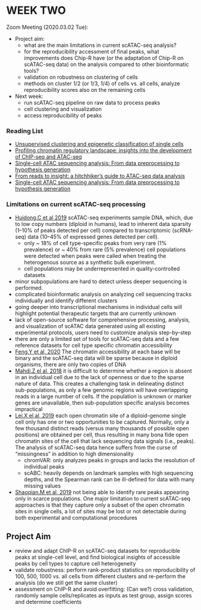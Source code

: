 # WEEK TWO

Zoom Meeting (2020.03.02 Tue): 
- Project aim: 
  - what are the main limitations in current scATAC-seq analysis?
  - for the reproducibility accessment of final peaks, what improvements does Chip-R have (or the adaptation of Chip-R on scATAC-seq data) on the analysis compared to other bioinformatic tools?
  - validation on robustness on clustering of cells
  - methods on cluster 1/2 (or 1/3, 1/4) of cells vs. all cells, analyze reproducibility scores also on the remaining cells
- Next week:
  - run scATAC-seq pipeline on raw data to process peaks
  - cell clustering and visualization
  - access reproducibility of peaks

### Reading List

- [Unsupervised clustering and epigenetic classification of single cells](https://www.nature.com/articles/s41467-018-04629-3)
- [Profiling chromatin regulatory landscape: insights into the development of ChIP-seq and ATAC-seq](https://link.springer.com/article/10.1186/s43556-020-00009-w)
- [Single-cell ATAC sequencing analysis: From data preprocessing to hypothesis generation](https://www.sciencedirect.com/science/article/pii/S2001037020303019?via%3Dihub)
- [From reads to insight: a hitchhiker’s guide to ATAC-seq data analysis](https://genomebiology.biomedcentral.com/articles/10.1186/s13059-020-1929-3)
- [Single-cell ATAC sequencing analysis: From data preprocessing to hypothesis generation](https://www.sciencedirect.com/science/article/pii/S2001037020303019)


### Limitations on current scATAC-seq processing
 - [Huidong.C et al 2019](https://genomebiology.biomedcentral.com/articles/10.1186/s13059-019-1854-5) scATAC-seq experiments sample DNA, which, due to low copy numbers (diploid in humans), lead to inherent data sparsity (1–10% of peaks detected per cell) compared to transcriptomic (scRNA-seq) data (10–45% of expressed genes detected per cell).
    - only ~ 18% of cell type-specific peaks from very rare (1% prevalence) or ~ 40% from rare (5% prevalence) cell populations were detected when peaks were called when treating the heterogenous source as a synthetic bulk experiment.
    - cell populations may be underrepresented in quality-controlled datasets
 - minor subpopulations are hard to detect unless deeper sequencing is performed.
 - complicated bioinformatic analysis on analyzing cell sequencing tracks individually and identify different clusters
 - going deeper into transcriptional mechanisms in individual cells will highlight potential therapeutic targets that are currently unknown
 - lack of open-source software for comprehensive processing, analysis, and visualization of scATAC data generated using all existing experimental protocols, users need to customize analysis step-by-step
 - there are only a limited set of tools for scATAC-seq data and a few reference datasets for cell type specific chromatin accessibility
 - [Feng.Y et al, 2020](https://genomebiology.biomedcentral.com/articles/10.1186/s13059-020-1929-3)  The chromatin accessibility at each base will be binary and the scATAC-seq data will be sparse because in diploid organisms, there are only two copies of DNA
 - [Mahdi.Z el al, 2018](https://www.nature.com/articles/s41467-018-04629-3) it is difficult to determine whether a region is absent in an individual cell due to the lack of openness or due to the sparse nature of data. This creates a challenging task in delineating distinct sub-populations, as only a few genomic regions will have overlapping reads in a large number of cells. If the population is unknown or marker genes are unavailable, then sub-population specific analysis becomes impractical
 - [Lei.X el al, 2019](https://www.nature.com/articles/s41467-019-12630-7) each open chromatin site of a diploid-genome single cell only has one or two opportunities to be captured. Normally, only a few thousand distinct reads (versus many thousands of possible open positions) are obtained per cell, thus resulting in many bona fide open chromatin sites of the cell that lack sequencing data signals (i.e., peaks). The analysis of scATAC-seq data hence suffers from the curse of “missingness” in addition to high dimensionality
   - chromVAR: only analyzes peaks in groups and lacks the resolution of individual peaks
   - scABC: heavily depends on landmark samples with high sequencing depths, and the Spearman rank can be ill-defined for data with many missing values
 - [Shaoqian.M et al, 2019](https://link.springer.com/article/10.1186/s43556-020-00009-w) not being able to identify rare peaks appearing only in scarce populations. One major limitation to current scATAC-seq approaches is that they capture only a subset of the open chromatin sites in single cells, a lot of sites may be lost or not detectable during both experimental and computational procedures


## Project Aim

- review and adapt ChIP-R on scATAC-seq datasets for reproducible peaks at single-cell level, and find biological insights of accessible peaks by cell types to capture cell heterogeneity
- validate robustness: perform rank-product statistics on reproducibility of 100, 500, 1000 vs. all cells from different clusters and re-perform the analysis (do we still get the same cluster)
- assessment on ChIP-R and avoid overfitting: (Can we?) cross validation, randomly sample cells/replicates as inputs as test group, assign scores and determine coefficients




